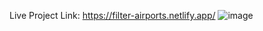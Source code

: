 Live Project Link: https://filter-airports.netlify.app/
![image](https://user-images.githubusercontent.com/68366422/190890661-2cdf282f-8e47-4d4d-8b62-110a90ce6f0f.png)
